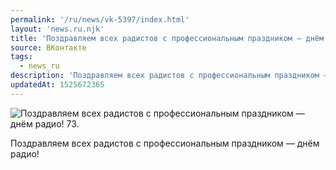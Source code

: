 ```yaml
---
permalink: '/ru/news/vk-5397/index.html'
layout: 'news.ru.njk'
title: 'Поздравляем всех радистов с профессиональным праздником — днём радио!   73.'
source: ВКонтакте
tags:
  - news_ru
description: 'Поздравляем всех радистов с профессиональным праздником — днём радио!   73.'
updatedAt: 1525672365
---
```

![Поздравляем всех радистов с профессиональным праздником — днём радио!   73.](https://sun9-12.userapi.com/impf/c834301/v834301186/12e595/ICdkZ_VjtPw.jpg?size=598x571&quality=96&proxy=1&sign=a24213a7b8f27358a2d96507fc095848&c_uniq_tag=HDYTARh5J7hjgQtSdkhcDtbqHIakJSMONBlX7NV4jGQ&type=album)

Поздравляем всех радистов с профессиональным праздником — днём радио!
